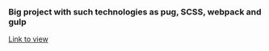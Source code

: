 ### Big project with such technologies as pug, SCSS, webpack and gulp
[Link to view](https://darinapairel.github.io/FSD2step/)
